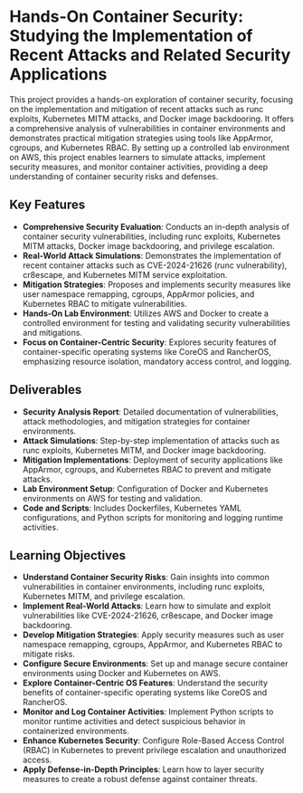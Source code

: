 # Hands-On Container Security: Studying the Implementation of Recent Attacks and Related Security Applications

This project provides a hands-on exploration of container security, focusing on the implementation and mitigation of recent attacks such as runc exploits, Kubernetes MITM attacks, and Docker image backdooring. It offers a comprehensive analysis of vulnerabilities in container environments and demonstrates practical mitigation strategies using tools like AppArmor, cgroups, and Kubernetes RBAC. By setting up a controlled lab environment on AWS, this project enables learners to simulate attacks, implement security measures, and monitor container activities, providing a deep understanding of container security risks and defenses.

## Key Features
- **Comprehensive Security Evaluation**: Conducts an in-depth analysis of container security vulnerabilities, including runc exploits, Kubernetes MITM attacks, Docker image backdooring, and privilege escalation.
- **Real-World Attack Simulations**: Demonstrates the implementation of recent container attacks such as CVE-2024-21626 (runc vulnerability), cr8escape, and Kubernetes MITM service exploitation.
- **Mitigation Strategies**: Proposes and implements security measures like user namespace remapping, cgroups, AppArmor policies, and Kubernetes RBAC to mitigate vulnerabilities.
- **Hands-On Lab Environment**: Utilizes AWS and Docker to create a controlled environment for testing and validating security vulnerabilities and mitigations.
- **Focus on Container-Centric Security**: Explores security features of container-specific operating systems like CoreOS and RancherOS, emphasizing resource isolation, mandatory access control, and logging.

## Deliverables
- **Security Analysis Report**: Detailed documentation of vulnerabilities, attack methodologies, and mitigation strategies for container environments.
- **Attack Simulations**: Step-by-step implementation of attacks such as runc exploits, Kubernetes MITM, and Docker image backdooring.
- **Mitigation Implementations**: Deployment of security applications like AppArmor, cgroups, and Kubernetes RBAC to prevent and mitigate attacks.
- **Lab Environment Setup**: Configuration of Docker and Kubernetes environments on AWS for testing and validation.
- **Code and Scripts**: Includes Dockerfiles, Kubernetes YAML configurations, and Python scripts for monitoring and logging runtime activities.

## Learning Objectives
- **Understand Container Security Risks**: Gain insights into common vulnerabilities in container environments, including runc exploits, Kubernetes MITM, and privilege escalation.
- **Implement Real-World Attacks**: Learn how to simulate and exploit vulnerabilities like CVE-2024-21626, cr8escape, and Docker image backdooring.
- **Develop Mitigation Strategies**: Apply security measures such as user namespace remapping, cgroups, AppArmor, and Kubernetes RBAC to mitigate risks.
- **Configure Secure Environments**: Set up and manage secure container environments using Docker and Kubernetes on AWS.
- **Explore Container-Centric OS Features**: Understand the security benefits of container-specific operating systems like CoreOS and RancherOS.
- **Monitor and Log Container Activities**: Implement Python scripts to monitor runtime activities and detect suspicious behavior in containerized environments.
- **Enhance Kubernetes Security**: Configure Role-Based Access Control (RBAC) in Kubernetes to prevent privilege escalation and unauthorized access.
- **Apply Defense-in-Depth Principles**: Learn how to layer security measures to create a robust defense against container threats.

